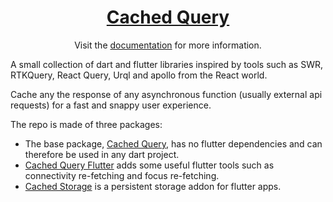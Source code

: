 <h1 align="center"><a  href="https://cachedquery.dev">Cached Query</a></h1>

<p align="center">Visit the <a href="https://cachedquery.dev/">documentation</a> for more information.</p>

A small collection of dart and flutter libraries inspired by tools such as SWR, RTKQuery, React Query, Urql and apollo
from the React world.

Cache any the response of any asynchronous function (usually external api requests) for a fast and snappy user
experience.

The repo is made of three packages:

* The base package, [Cached Query](https://github.com/D-James-GH/cached_query/tree/main/packages/cached_query), has no flutter dependencies and can therefore be used in any dart project. 
* [Cached Query Flutter](https://github.com/D-James-GH/cached_query/tree/main/packages/cached_query_flutter) adds some useful flutter tools such as 
connectivity re-fetching and focus re-fetching. 
* [Cached Storage](https://github.com/D-James-GH/cached_query/tree/main/packages/cached_storage) is a persistent storage addon for flutter apps.
